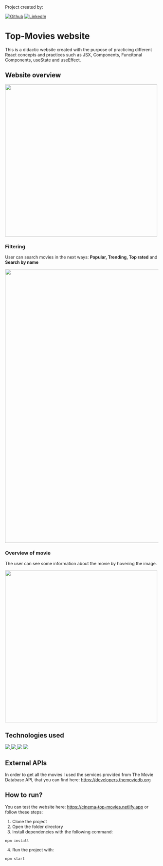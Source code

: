 Project created by:  
  
[![Github](https://img.shields.io/badge/GitHub-Anthony_Griffith-100000?style=for-the-badge&logo=github&logoColor=white&labelColor=101010)](https://github.com/AnthonyGriffith) [![LinkedIn](https://img.shields.io/badge/LinkedIn-Anthony_Griffith-0077B5?style=for-the-badge&logo=linkedin&logoColor=white&labelColor=101010)](https://www.linkedin.com/in/anthony-griffith/)

# Top-Movies website
This is a didactic website created with the purpose of practicing different React concepts and practices such as JSX, Components, Funcitonal Components, useState and useEffect. 

## Website overview
  
<img src="https://user-images.githubusercontent.com/58449215/144736490-861333f4-6c93-4c2b-89cc-1b30db4910de.png" width="500">  

### Filtering
User can search movies in the next ways: <strong>Popular, Trending, Top rated</strong> and <strong> Search by name </strong>
  
 <img src="https://user-images.githubusercontent.com/58449215/144736874-cdfe987d-55f4-4da0-a347-d52d6728bd45.png" width="900">
 
### Overview of movie
The user can see some information about the movie by hovering the image.  
  
<img src="https://user-images.githubusercontent.com/58449215/144736988-0ad9a0b6-8303-4f9b-bc0c-7fd12e7989fd.png" width="500">


## Technologies used
<a href="#" target="_blank"> <img src="https://img.icons8.com/color/48/000000/html-5.png"/> </a>
<a href="#" target="_blank"> <img src="https://img.icons8.com/color/48/000000/css3.png"/> </a>
<a href="#" target="_blank"> <img src="https://img.icons8.com/color/48/000000/javascript.png"/></a> 
<a href="#" target="_blank"> <img src="https://img.icons8.com/external-tal-revivo-color-tal-revivo/48/000000/external-react-a-javascript-library-for-building-user-interfaces-logo-color-tal-revivo.png"/></a> 

## External APIs
In order to get all the movies I used the services provided from The Movie Database API, that you can find here: https://developers.themoviedb.org



## How to run?
You can test the website here: https://cinema-top-movies.netlify.app or follow these steps:
1. Clone the project
2. Open the folder directory
3. Install dependencies with the following command:   
```
npm install
```
4. Run the project with:  
```
npm start
```
